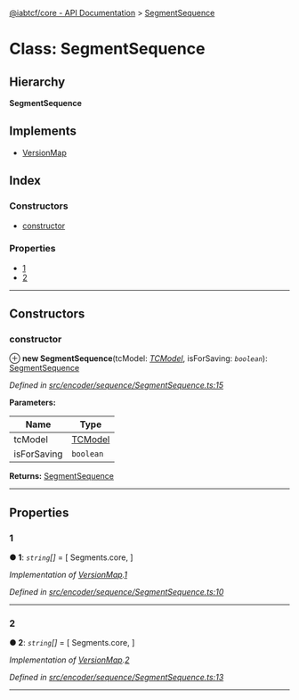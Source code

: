 [@iabtcf/core - API Documentation](../README.md) > [SegmentSequence](../classes/_iabtcf_core___api_documentation.segmentsequence.md)

# Class: SegmentSequence

## Hierarchy

**SegmentSequence**

## Implements

* [VersionMap](../interfaces/_iabtcf_core___api_documentation.versionmap.md)

## Index

### Constructors

* [constructor](_iabtcf_core___api_documentation.segmentsequence.md#constructor)

### Properties

* [1](_iabtcf_core___api_documentation.segmentsequence.md#1)
* [2](_iabtcf_core___api_documentation.segmentsequence.md#2)

---

## Constructors

<a id="constructor"></a>

###  constructor

⊕ **new SegmentSequence**(tcModel: *[TCModel](_iabtcf_core___api_documentation.tcmodel.md)*, isForSaving: *`boolean`*): [SegmentSequence](_iabtcf_core___api_documentation.segmentsequence.md)

*Defined in [src/encoder/sequence/SegmentSequence.ts:15](https://github.com/chrispaterson/iabtcf/blob/883c677/modules/core/src/encoder/sequence/SegmentSequence.ts#L15)*

**Parameters:**

| Name | Type |
| ------ | ------ |
| tcModel | [TCModel](_iabtcf_core___api_documentation.tcmodel.md) |
| isForSaving | `boolean` |

**Returns:** [SegmentSequence](_iabtcf_core___api_documentation.segmentsequence.md)

___

## Properties

<a id="1"></a>

###  1

**● 1**: *`string`[]* =  [
    Segments.core,
  ]

*Implementation of [VersionMap](../interfaces/_iabtcf_core___api_documentation.versionmap.md).[1](../interfaces/_iabtcf_core___api_documentation.versionmap.md#1)*

*Defined in [src/encoder/sequence/SegmentSequence.ts:10](https://github.com/chrispaterson/iabtcf/blob/883c677/modules/core/src/encoder/sequence/SegmentSequence.ts#L10)*

___
<a id="2"></a>

###  2

**● 2**: *`string`[]* =  [
    Segments.core,
  ]

*Implementation of [VersionMap](../interfaces/_iabtcf_core___api_documentation.versionmap.md).[2](../interfaces/_iabtcf_core___api_documentation.versionmap.md#2)*

*Defined in [src/encoder/sequence/SegmentSequence.ts:13](https://github.com/chrispaterson/iabtcf/blob/883c677/modules/core/src/encoder/sequence/SegmentSequence.ts#L13)*

___


